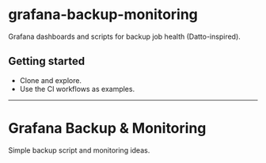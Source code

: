 # grafana-backup-monitoring

Grafana dashboards and scripts for backup job health (Datto-inspired).

## Getting started
- Clone and explore.
- Use the CI workflows as examples.


---

# Grafana Backup & Monitoring

Simple backup script and monitoring ideas.
